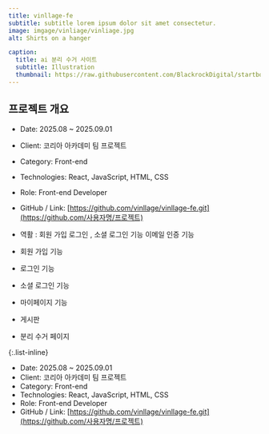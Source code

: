 ```yaml
---
title: vinllage-fe
subtitle: subtitle lorem ipsum dolor sit amet consectetur.
image: imgage/vinliage/vinliage.jpg
alt: Shirts on a hanger

caption:
  title: ai 분리 수거 사이트 
  subtitle: Illustration
  thumbnail: https://raw.githubusercontent.com/BlackrockDigital/startbootstrap-agency/master/src/assets/img/portfolio/01-thumbnail.jpg
---
```

## 프로젝트 개요
- Date: 2025.08 ~ 2025.09.01
- Client: 코리아 아카데미 팀 프로젝트
- Category: Front-end
- Technologies: React, JavaScript, HTML, CSS
- Role: Front-end Developer
- GitHub / Link: [https://github.com/vinllage/vinllage-fe.git](https://github.com/사용자명/프로젝트)
- 역활 : 회원 가입 로그인 , 소셜 로그인 기능 이메일 인증 기능 


-  회원 가입 기능 
-  로그인 기능 
-  소셜 로그인 기능 
-  마이페이지 기능 
-  게시판 
-  분리 수거 페이지

{:.list-inline}

- Date: 2025.08 ~ 2025.09.01
- Client: 코리아 아카데미 팀 프로젝트
- Category: Front-end
- Technologies: React, JavaScript, HTML, CSS
- Role: Front-end Developer
- GitHub / Link: [https://github.com/vinllage/vinllage-fe.git](https://github.com/사용자명/프로젝트)